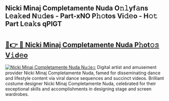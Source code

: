 ## Nicki Minaj Completamente Nuda O𝚗𝚕yf𝚊ns L𝚎a𝚔ed N𝚞𝚍es - Part-xNO P𝚑𝚘tos Vi𝚍𝚎o - H𝚘𝚝 Part L𝚎a𝚔s qPlGT

# <h2><a href="http://kf8on1l.oniu.top/?m=Nicki+Minaj+Completamente+Nuda">🔗👉 🔴 Nicki Minaj Completamente Nuda P𝚑ot𝚘𝚜 V𝚒d𝚎o</a></h2>

[![Nicki Minaj Completamente Nuda Nu𝚍e𝚜](https://i.imgur.com/0qMVB7G.gif)](http://kf8on1l.oniu.top/?m=Nicki+Minaj+Completamente+Nuda)
Digital artist and amusement provider Nicki Minaj Completamente Nuda, famed for disseminating dance and lifestyle content via viral dance sequences and succinct videos. Brilliant costume designer Nicki Minaj Completamente Nuda, celebrated for their exceptional skills and accomplishments in designing stage and screen wardrobes.  
